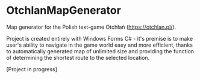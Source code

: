 # OtchlanMapGenerator
Map generator for the Polish text-game Otchłań (https://otchlan.pl/).

Project is created entirely with Windows Forms C# - it's premise is to make user's ability to navigate in the game world easy and more efficient,
thanks to automatically generated map of unlimited size and providing the function of determining the shortest route to the selected location.

[Project in progress]


